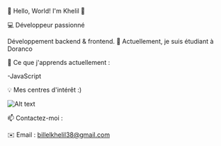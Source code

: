 🌟 Hello, World! I'm Khelil 🌟

💻 Développeur passionné 

Développement backend & frontend.
🔭 Actuellement, je suis étudiant à Doranco

🌱 Ce que j'apprends actuellement :

-JavaScript

💡 Mes centres d'intérêt :)

![Alt text](https://media.tenor.com/hvh0ucb7o-4AAAAM/sonic-devil.gif)


📫 Contactez-moi :

✉️ Email : billelkhelil38@gmail.com

<!--
**billel2301/billel2301** is a ✨ _special_ ✨ repository because its `README.md` (this file) appears on your GitHub profile.

Here are some ideas to get you started:

- 🔭 I’m currently working on ...
- 🌱 I’m currently learning ...
- 👯 I’m looking to collaborate on ...
- 🤔 I’m looking for help with ...
- 💬 Ask me about ...
- 📫 How to reach me: ...
- 😄 Pronouns: ...
- ⚡ Fun fact: ...
-->
